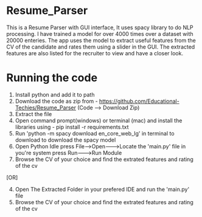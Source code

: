 # Resume_Parser

This is a Resume Parser with GUI interface, It uses spacy library to do NLP processing. I have trained a model for over 4000 times over a dataset with 20000 enteries. The app uses the model to extract useful features from the CV of the candidate and rates them using a slider in the GUI. The extracted features are also listed for the recruiter to view and have a closer look. 

# Running the code
  1. Install python and add it to path
  2. Download the code as zip from - https://github.com/Educational-Techies/Resume_Parser (Code --> Download Zip)
  3. Extract the file
  4. Open command prompt(windows) or terminal (mac) and install the libraries using -
     pip install -r requirements.txt
  5. Run 'python -m spacy download en_core_web_lg' in terminal to download to download the spacy model
  6. Open Python Idle
     press File-->Open--->Locate the 'main.py' file in you're system
     press Run--->Run Module
  7. Browse the CV of your choice and find the extrated features and rating of the cv

   [OR]  
  
  4. Open The Extracted Folder in your prefered IDE and run the 'main.py' file
  5. Browse the CV of your choice and find the extrated features and rating of the cv  
